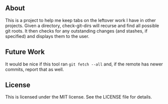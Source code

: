 ## About

This is a project to help me keep tabs on the leftover work I have in other projects.
Given a directory, check-git-dirs will recurse and find all possible git roots.
It then checks for any outstanding changes (and stashes, if specified) and displays
them to the user.

## Future Work

It would be nice if this tool ran `git fetch --all` and, if the remote has newer
commits, report that as well.

## License

This is licensed under the MIT license. See the LICENSE file for details.
